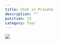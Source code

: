 ```yaml
---
title: Chat in Private
description: ""
position: 23
category: Tour
---
```


<img class="w-64 m-auto" src="/images/tour/contact-list-search-message.gif" />
